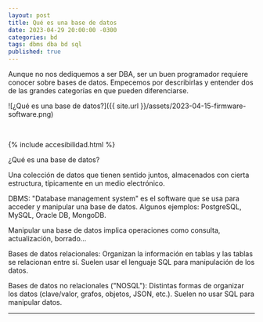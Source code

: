 ```yaml
---
layout: post
title: Qué es una base de datos
date: 2023-04-29 20:00:00 -0300
categories: bd
tags: dbms dba bd sql
published: true
---
```


Aunque no nos dediquemos a ser DBA, ser un buen programador requiere conocer sobre bases de datos. Empecemos por describirlas y entender dos de las grandes categorías en que pueden diferenciarse.


![¿Qué es una base de datos?]({{ site.url }}/assets/2023-04-15-firmware-software.png)


&nbsp;

{% include accesibilidad.html %}

¿Qué es una base de datos?

Una colección de datos que tienen sentido juntos, almacenados con cierta estructura, típicamente en un medio electrónico.

DBMS: "Database management system" es el software que se usa para acceder y manipular una base de datos. Algunos ejemplos: PostgreSQL, MySQL, Oracle DB, MongoDB.

Manipular una base de datos implica operaciones como consulta, actualización, borrado…

Bases de datos relacionales: Organizan la información en tablas y las tablas se relacionan entre sí. Suelen usar el lenguaje SQL para manipulación de los datos.

Bases de datos no relacionales ("NOSQL"): Distintas formas de organizar los datos (clave/valor, grafos, objetos, JSON, etc.). Suelen no usar SQL para manipular datos.

</div></details>



<hr />
